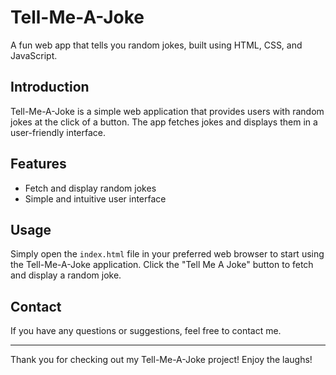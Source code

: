 # Tell-Me-A-Joke

A fun web app that tells you random jokes, built using HTML, CSS, and JavaScript.

## Introduction

Tell-Me-A-Joke is a simple web application that provides users with random jokes at the click of a button. The app fetches jokes and displays them in a user-friendly interface.

## Features

- Fetch and display random jokes
- Simple and intuitive user interface

## Usage

Simply open the `index.html` file in your preferred web browser to start using the Tell-Me-A-Joke application. Click the "Tell Me A Joke" button to fetch and display a random joke.

## Contact

If you have any questions or suggestions, feel free to contact me.

---

Thank you for checking out my Tell-Me-A-Joke project! Enjoy the laughs!
